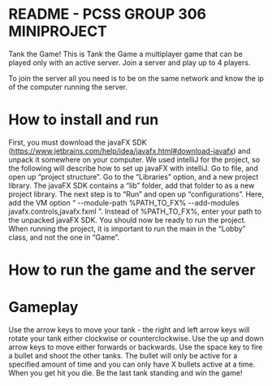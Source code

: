 # README - PCSS GROUP 306 MINIPROJECT
Tank the Game!
This is Tank the Game a multiplayer game that can be played only with an active server. Join a server and play up to 4 players.

To join the server all you need is to be on the same network and know the ip of the computer running the server.


# How to install and run
First, you must download the javaFX SDK (https://www.jetbrains.com/help/idea/javafx.html#download-javafx) and unpack it somewhere on your computer. We used intelliJ for the project, so the following will describe how to set up javaFX with intelliJ. Go to file, and open up “project structure”. Go to the “Libraries” option, and a new project library. The javaFX SDK contains a “lib” folder, add that folder to as a new project library. The next step is to “Run” and open up “configurations”. Here, add the VM option “ --module-path %PATH_TO_FX% --add-modules javafx.controls,javafx.fxml ”. Instead of  %PATH_TO_FX%, enter your path to the unpacked javaFX SDK. You should now be ready to run the project. When running the project, it is important to run the main in the “Lobby” class, and not the one in “Game”. 

# How to run the game and the server


# Gameplay
Use the arrow keys to move your tank - the right and left arrow keys will rotate your tank either clockwise or counterclockwise. Use the up and down arrow keys to move either forwards or backwards.
Use the space key to fire a bullet and shoot the other tanks. The bullet will only be active for a specified amount of time and you can only have X bullets active at a time.
When you get hit you die. Be the last tank standing and win the game!
